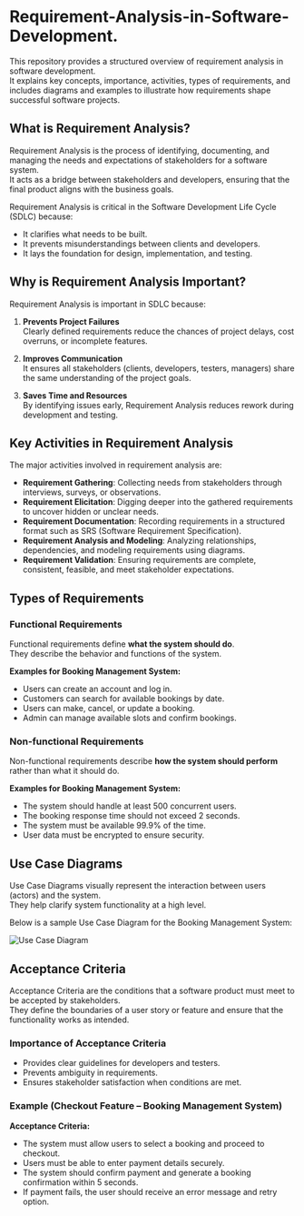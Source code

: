 # Requirement-Analysis-in-Software-Development.

This repository provides a structured overview of requirement analysis in software development.  
It explains key concepts, importance, activities, types of requirements, and includes diagrams and examples to illustrate how requirements shape successful software projects.


## What is Requirement Analysis?

Requirement Analysis is the process of identifying, documenting, and managing the needs and expectations of stakeholders for a software system.  
It acts as a bridge between stakeholders and developers, ensuring that the final product aligns with the business goals.

Requirement Analysis is critical in the Software Development Life Cycle (SDLC) because:
- It clarifies what needs to be built.
- It prevents misunderstandings between clients and developers.
- It lays the foundation for design, implementation, and testing.

## Why is Requirement Analysis Important?

Requirement Analysis is important in SDLC because:

1. **Prevents Project Failures**  
   Clearly defined requirements reduce the chances of project delays, cost overruns, or incomplete features.

2. **Improves Communication**  
   It ensures all stakeholders (clients, developers, testers, managers) share the same understanding of the project goals.

3. **Saves Time and Resources**  
   By identifying issues early, Requirement Analysis reduces rework during development and testing.


## Key Activities in Requirement Analysis

The major activities involved in requirement analysis are:

- **Requirement Gathering**: Collecting needs from stakeholders through interviews, surveys, or observations.
- **Requirement Elicitation**: Digging deeper into the gathered requirements to uncover hidden or unclear needs.
- **Requirement Documentation**: Recording requirements in a structured format such as SRS (Software Requirement Specification).
- **Requirement Analysis and Modeling**: Analyzing relationships, dependencies, and modeling requirements using diagrams.
- **Requirement Validation**: Ensuring requirements are complete, consistent, feasible, and meet stakeholder expectations.


## Types of Requirements

### Functional Requirements
Functional requirements define **what the system should do**.  
They describe the behavior and functions of the system.

**Examples for Booking Management System:**
- Users can create an account and log in.
- Customers can search for available bookings by date.
- Users can make, cancel, or update a booking.
- Admin can manage available slots and confirm bookings.

### Non-functional Requirements
Non-functional requirements describe **how the system should perform** rather than what it should do.

**Examples for Booking Management System:**
- The system should handle at least 500 concurrent users.
- The booking response time should not exceed 2 seconds.
- The system must be available 99.9% of the time.
- User data must be encrypted to ensure security.


## Use Case Diagrams

Use Case Diagrams visually represent the interaction between users (actors) and the system.  
They help clarify system functionality at a high level.

Below is a sample Use Case Diagram for the Booking Management System:

![Use Case Diagram](./alx-booking-uc.png)

## Acceptance Criteria

Acceptance Criteria are the conditions that a software product must meet to be accepted by stakeholders.  
They define the boundaries of a user story or feature and ensure that the functionality works as intended.

### Importance of Acceptance Criteria
- Provides clear guidelines for developers and testers.
- Prevents ambiguity in requirements.
- Ensures stakeholder satisfaction when conditions are met.

### Example (Checkout Feature – Booking Management System)
**Acceptance Criteria:**
- The system must allow users to select a booking and proceed to checkout.
- Users must be able to enter payment details securely.
- The system should confirm payment and generate a booking confirmation within 5 seconds.
- If payment fails, the user should receive an error message and retry option.


